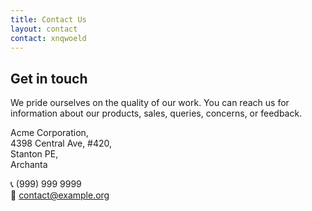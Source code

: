 ```yaml
---
title: Contact Us
layout: contact
contact: xnqwoeld
---
```


Get in touch
------------

We pride ourselves on the quality of our work. You can reach us for information about our products, sales, queries, concerns, or feedback.

Acme Corporation,  
4398 Central Ave, #420,  
Stanton PE,  
Archanta

📞 (999) 999 9999  
📧 contact@example.org 

